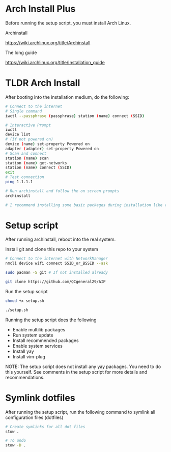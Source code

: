 # Arch Install Plus 
Before running the setup script, you must install Arch Linux.

Archinstall

https://wiki.archlinux.org/title/Archinstall

The long guide

https://wiki.archlinux.org/title/Installation_guide

# TLDR Arch Install

After booting into the installation medium, do the following:
```bash
# Connect to the internet
# Single command
iwctl --passphrase (passphrase) station (name) connect (SSID)

# Interactive Prompt
iwctl
device list
# (If not powered on)
device (name) set-property Powered on
adapter (adapter) set-property Powered on
# Scan and connect
station (name) scan
station (name) get-networks
station (name) connect (SSID)
exit
# Test connection
ping 1.1.1.1

# Run archinstall and follow the on screen prompts
archinstall

# I recommend installing some basic packages during installation like vim, NetworkManager, git, etc.
```

# Setup script
After running archinstall, reboot into the real system. 

Install git and clone this repo to your system
```bash
# Connect to the internet with NetworkManager
nmcli device wifi connect SSID_or_BSSID --ask

sudo pacman -S git # If not installed already

git clone https://github.com/QCgeneral29/AIP
```

Run the setup script
```bash
chmod +x setup.sh

./setup.sh
```

Running the setup script does the following
- Enable multilib packages
- Run system update
- Install recommended packages
- Enable system services
- Install yay
- Install vim-plug


NOTE: The setup script does not install any yay packages. You need to do this yourself.
See comments in the setup script for more details and recommendations.

# Symlink dotfiles
After running the setup script, run the following command to symlink all configuration files (dotfiles)
```bash
# Create symlinks for all dot files
stow .

# To undo
stow -D .
```

